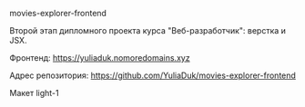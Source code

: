 movies-explorer-frontend

Второй этап дипломного проекта курса "Веб-разработчик": верстка и JSX.

Фронтенд: https://yuliaduk.nomoredomains.xyz

Адрес репозитория: https://github.com/YuliaDuk/movies-explorer-frontend

Макет light-1
